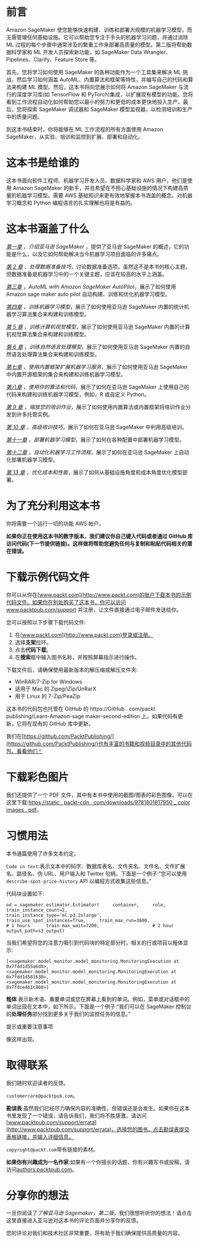 # 前言

Amazon SageMaker 使您能够快速构建、训练和部署大规模的机器学习模型，而无需管理任何基础设施。它可以帮助您专注于手头的机器学习问题，并通过消除 ML 过程的每个步骤中通常涉及的繁重工作来部署高质量的模型。第二版将帮助数据科学家和 ML 开发人员探索新功能，如 SageMaker Data Wrangler、Pipelines、Clarify、Feature Store 等。

首先，您将学习如何使用 SageMaker 的各种功能作为一个工具集来解决 ML 挑战，然后学习如何涵盖 AutoML、内置算法和框架等特性，并编写自己的代码和算法来构建 ML 模型。然后，这本书将向您展示如何将 Amazon SageMaker 与流行的深度学习库(如 TensorFlow 和 PyTorch)集成，以扩展现有模型的功能。您将看到工作流程自动化如何帮助您以最小的努力和更低的成本更快地投入生产。最后，您将探索 SageMaker 调试器和 SageMaker 模型监视器，以检测培训和生产中的质量问题。

到这本书结束时，你将能够在 ML 工作流程的所有方面使用 Amazon SageMaker，从实验、培训和监控到扩展、部署和自动化。

# 这本书是给谁的

这本书面向软件工程师、机器学习开发人员、数据科学家和 AWS 用户，他们是使用 Amazon SageMaker 的新手，并且希望在不担心基础设施的情况下构建高质量的机器学习模型。需要 AWS 基础知识来更有效地掌握本书涵盖的概念。对机器学习概念和 Python 编程语言的扎实理解也将是有益的。

# 这本书涵盖了什么

[*第一章*](B17705_01_Final_JM_ePub.xhtml#_idTextAnchor013) ，*介绍亚马逊 SageMaker* ，提供了亚马逊 SageMaker 的概述，它的功能是什么，以及它如何帮助解决当今机器学习项目面临的许多痛点。

[*第 2 章*](B17705_02_Final_JM_ePub.xhtml#_idTextAnchor030) 、*处理数据准备技巧*，讨论数据准备选项。虽然这不是本书的核心主题，但数据准备是机器学习中的一个关键主题，应该在较高的水平上涵盖。

[*第三章*](B17705_03_Final_JM_ePub.xhtml#_idTextAnchor049) ，*AutoML with Amazon SageMaker AutoPilot*，展示了如何使用 Amazon sage maker auto pilot 自动构建、训练和优化机器学习模型。

[*第四章*](B17705_04_Final_JM_ePub.xhtml#_idTextAnchor069) ，*训练机器学习模型*，展示了如何使用亚马逊 SageMaker 内置的统计机器学习算法集合来构建和训练模型。

[*第 5 章*](B17705_05_Final_JM_ePub.xhtml#_idTextAnchor091) ，*训练计算机视觉模型*，展示了如何使用亚马逊 SageMaker 内置的计算机视觉算法集合来构建和训练模型。

[*第 6 章*](B17705_06_Final_JM_ePub.xhtml#_idTextAnchor108) ，*训练自然语言处理模型*，展示了如何使用亚马逊 SageMaker 内置的自然语言处理算法集合来构建和训练模型。

[*第七章*](B17705_07_Final_JM_ePub.xhtml#_idTextAnchor130) ，*使用内置框架扩展机器学习服务*，展示了如何使用亚马逊 SageMaker 中内置开源框架的集合来构建和训练机器学习模型。

[*第八章*](B17705_08_Final_JM_ePub.xhtml#_idTextAnchor147) ，*使用你的算法和代码*，展示了如何在亚马逊 SageMaker 上使用自己的代码来构建和训练机器学习模型，例如，R 或自定义 Python。

[*第 9 章*](B17705_09_Final_JM_ePub.xhtml#_idTextAnchor168) ，*缩放您的培训作业*，展示了如何使用内置算法或内置框架将培训作业分发到许多托管实例。

[*第 10 章*](B17705_10_Final_JM_ePub.xhtml#_idTextAnchor206) ，*高级培训技巧*，展示了如何在亚马逊 SageMaker 中利用高级培训。

[*第十一章*](B17705_11_Final_JM_ePub.xhtml#_idTextAnchor237) ，*部署机器学习模型*，展示了如何在各种配置中部署机器学习模型。

[*第十二章*](B17705_12_Final_JM_ePub.xhtml#_idTextAnchor260) ，*自动化机器学习工作流程*，展示了如何在亚马逊 SageMaker 上自动化部署机器学习模型。

[*第 13 章*](B17705_13_Final_JM_ePub.xhtml#_idTextAnchor290) ，*优化成本和性能*，展示了如何从基础设施角度和成本角度优化模型部署。

# 为了充分利用这本书

你将需要一个运行一切的功能 AWS 帐户。

**如果你正在使用这本书的数字版本，我们建议你自己键入代码或者通过 GitHub 库访问代码(下一节提供链接)。这样做将帮助您避免任何与复制和粘贴代码相关的潜在错误。**

# 下载示例代码文件

你可以从你在[www.packt.com](http://www.packt.com)的账户下载本书的示例代码文件。如果你在别处购买了这本书，你可以访问 www.packtpub.com/support 并注册，让文件直接通过电子邮件发送给你。

您可以按照以下步骤下载代码文件:

1.  在[www.packt.com](http://www.packt.com)登录或注册。
2.  选择**支架**拉环。
3.  点击**代码下载**。
4.  在**搜索**框中输入图书名称，并按照屏幕指示进行操作。

下载文件后，请确保使用最新版本的解压缩或解压文件夹:

*   WinRAR/7-Zip for Windows
*   适用于 Mac 的 Zipeg/iZip/UnRarX
*   用于 Linux 的 7-Zip/PeaZip

这本书的代码包也托管在 GitHub 的 https://GitHub . com/packt publishing/Learn-Amazon-sage maker-second-edition 上。如果代码有更新，它将在现有的 GitHub 库中更新。

我们在[https://github.com/PacktPublishing/](https://github.com/PacktPublishing/)也有丰富的书籍和视频目录中的其他代码包。看看他们！

# 下载彩色图片

我们还提供了一个 PDF 文件，其中有本书中使用的截图/图表的彩色图像。可以在这里下载:[https://static . packt-cdn . com/downloads/9781801817950 _ color images . pdf](_ColorImages.pdf)。

# 习惯用法

本书通篇使用了许多文本约定。

`Code in text`:表示文本中的码字、数据库表名、文件夹名、文件名、文件扩展名、路径名、伪 URL、用户输入和 Twitter 句柄。下面是一个例子:“您可以使用`describe-spot-price-history` API 以编程方式收集这些信息。”

代码块设置如下:

```
od = sagemaker.estimator.Estimator(     container,     role,     train_instance_count=2,                                      train_instance_type='ml.p3.2xlarge',                                      train_use_spot_instances=True,     train_max_run=3600,                     # 1 hours      train_max_wait=7200,                    # 2 hour      output_path=s3_output)
```

当我们希望将您的注意力吸引到代码块的特定部分时，相关的行或项目以粗体显示:

```
[<sagemaker.model_monitor.model_monitoring.MonitoringExecution at 0x7fdd1d55a6d8>,<sagemaker.model_monitor.model_monitoring.MonitoringExecution at 0x7fdd1d581630>,<sagemaker.model_monitor.model_monitoring.MonitoringExecution at 0x7fdce4b1c860>]
```

**粗体**:表示新术语、重要单词或您在屏幕上看到的单词。例如，菜单或对话框中的单词出现在文本中，如下所示。下面是一个例子:“我们可以在 SageMaker 控制台的**处理任务**部分找到更多关于我们的监控任务的信息。”

提示或重要注意事项

像这样出现。

# 取得联系

我们随时欢迎读者的反馈。

`customercare@packtpub.com`。

**勘误表**:虽然我们已经尽力确保内容的准确性，但错误还是会发生。如果你在这本书里发现了一个错误，请告诉我们，我们将不胜感激。请访问[www.packtpub.com/support/errata](http://www.packtpub.com/support/errata)，选择您的图书，点击勘误表提交表格链接，并输入详细信息。

`copyright@packt.com`带有链接的素材。

**如果你有兴趣成为一名作家**:如果有一个你擅长的话题，你有兴趣写书或投稿，请访问[authors.packtpub.com](http://authors.packtpub.com)。

# 分享你的想法

一旦你阅读了*了解亚马逊 Sagemaker，第二版*，我们很想听听你的想法！请点击这里直接进入亚马逊对这本书的评论页面并分享你的反馈。

您的评论对我们和技术社区非常重要，将有助于我们确保提供高质量的内容。